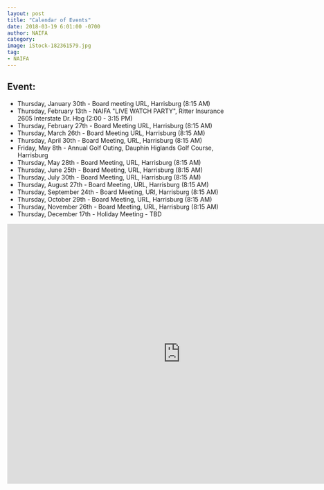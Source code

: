```yaml
---
layout: post
title: "Calendar of Events"
date: 2018-03-19 6:01:00 -0700
author: NAIFA
category: 
image: iStock-182361579.jpg
tag:
- NAIFA
---
```


## Event:
 - Thursday, January 30th - Board meeting URL, Harrisburg (8:15 AM)
 - Thursday, February 13th - NAIFA "LIVE WATCH PARTY", Ritter Insurance 2605 Interstate Dr. Hbg (2:00 - 3:15 PM)
 - Thursday, February 27th - Board Meeting URL, Harrisburg (8:15 AM)
 - Thursday, March 26th - Board Meeting URL, Harrisburg (8:15 AM)
 - Thursday, April 30th - Board Meeting, URL, Harrisburg (8:15 AM) 
 - Friday, May 8th - Annual Golf Outing, Dauphin Higlands Golf Course, Harrisburg 
 - Thursday, May 28th - Board Meeting, URL, Harrisburg (8:15 AM)
 - Thursday, June 25th - Board Meeting, URL, Harrisburg (8:15 AM)
 - Thursday, July 30th - Board Meeting, URL, Harrisburg (8:15 AM)
 - Thursday, August 27th - Board Meeting, URL, Harrisburg (8:15 AM)
 - Thursday, September 24th - Board Meeting, URl, Harrisburg (8:15 AM)
 - Thursday, October 29th - Board Meeting, URL, Harrisburg (8:15 AM)
 - Thursday, November 26th - Board Meeting, URL, Harrisburg (8:15 AM)
 - Thursday, December 17th - Holiday Meeting - TBD

<iframe src="https://calendar.google.com/calendar/embed?height=600&amp;wkst=1&amp;bgcolor=%23FFFFFF&amp;src=naifaghbg%40gmail.com&amp;color=%231B887A&amp;ctz=America%2FNew_York" style="border-width:0" width="800" height="600" frameborder="0" scrolling="no"></iframe>
